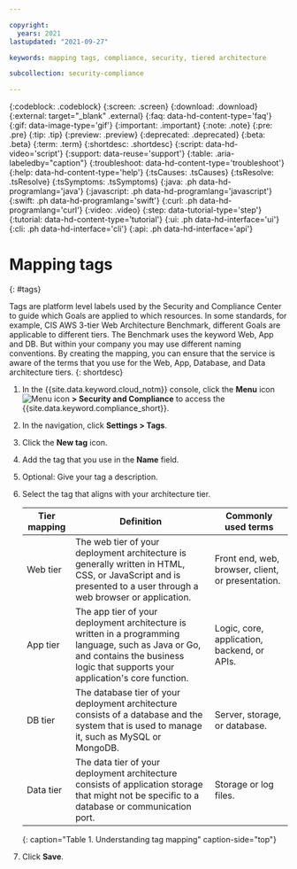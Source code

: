 ```yaml
---

copyright:
  years: 2021
lastupdated: "2021-09-27"

keywords: mapping tags, compliance, security, tiered architecture

subcollection: security-compliance

---
```


{:codeblock: .codeblock}
{:screen: .screen}
{:download: .download}
{:external: target="_blank" .external}
{:faq: data-hd-content-type='faq'}
{:gif: data-image-type='gif'}
{:important: .important}
{:note: .note}
{:pre: .pre}
{:tip: .tip}
{:preview: .preview}
{:deprecated: .deprecated}
{:beta: .beta}
{:term: .term}
{:shortdesc: .shortdesc}
{:script: data-hd-video='script'}
{:support: data-reuse='support'}
{:table: .aria-labeledby="caption"}
{:troubleshoot: data-hd-content-type='troubleshoot'}
{:help: data-hd-content-type='help'}
{:tsCauses: .tsCauses}
{:tsResolve: .tsResolve}
{:tsSymptoms: .tsSymptoms}
{:java: .ph data-hd-programlang='java'}
{:javascript: .ph data-hd-programlang='javascript'}
{:swift: .ph data-hd-programlang='swift'}
{:curl: .ph data-hd-programlang='curl'}
{:video: .video}
{:step: data-tutorial-type='step'}
{:tutorial: data-hd-content-type='tutorial'}
{:ui: .ph data-hd-interface='ui'}
{:cli: .ph data-hd-interface='cli'}
{:api: .ph data-hd-interface='api'}


# Mapping tags
{: #tags}

Tags are platform level labels used by the Security and Compliance Center to guide which Goals are applied to which resources. In some standards, for example, CIS AWS 3-tier Web Architecture Benchmark, different Goals are applicable to different tiers. The Benchmark uses the keyword Web, App and DB. But within your company you may use different naming conventions. By creating the mapping, you can ensure that the service is aware of the terms that you use for the Web, App, Database, and Data architecture tiers.
{: shortdesc}


1. In the {{site.data.keyword.cloud_notm}} console, click the **Menu** icon ![Menu icon](../icons/icon_hamburger.svg) **> Security and Compliance** to access the {{site.data.keyword.compliance_short}}.
2. In the navigation, click **Settings > Tags**.
3. Click the **New tag** icon.
4. Add the tag that you use in the **Name** field.
5. Optional: Give your tag a description.
6. Select the tag that aligns with your architecture tier.

   | Tier mapping | Definition | Commonly used terms |
   | --------- | ----------- | --------|
   | Web tier | The web tier of your deployment architecture is generally written in HTML, CSS, or JavaScript and is presented to a user through a web browser or application. | Front end, web, browser, client, or presentation. |
   | App tier | The app tier of your deployment architecture is written in a programming language, such as Java or Go, and contains the business logic that supports your application's core function. | Logic, core, application, backend, or APIs. |
   | DB tier | The database tier of your deployment architecture consists of a database and the system that is used to manage it, such as MySQL or MongoDB. | Server, storage, or database. |
   | Data tier | The data tier of your deployment architecture consists of application storage that might not be specific to a database or communication port. | Storage or log files. |
   {: caption="Table 1. Understanding tag mapping" caption-side="top"}

7. Click **Save**.



